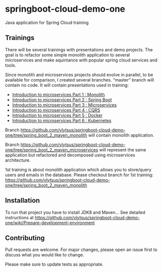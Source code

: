 # springboot-cloud-demo-one
Java application for Spring Cloud training

## Trainings
There will be several trainings with presentations and demo projects. The goal is to refactor some simple monolith application to several microservices and make aquintance with popular spring cloud services and tools.

Since monolith and microservices projects should evolve in parallel, to be available for comparison, I created several branches. “master” branch will contain no code. It will contain presentations used in training:
* [Introduction to microservices Part 1 : Monolith](../../raw/master/docs/Introduction_To_Microservices_Part_1_monolith.pptx)
* [Introduction to microservices Part 2 : Spring Boot](../../raw/master/docs/Introduction_To_Microservices_Part_2_boot.pptx)
* [Introduction to microservices Part 3 : Microservices](../../raw/master/docs/Introduction_To_Microservices_Part_3_microservice.pptx)
* [Introduction to microservices Part 4 : CQRS](../../raw/master/docs/Introduction_To_Microservices_Part_4_cqrs.pptx)
* [Introduction to microservices Part 5 : Docker](../../raw/master/docs/Introduction_To_Microservices_Part_5_docker.pptx)
* [Introduction to microservices Part 6 : Kubernetes](../../raw/master/docs/Introduction_To_Microservices_Part_6_kubernetes.pptx)

Branch https://github.com/vlytsus/springboot-cloud-demo-one/tree/spring_boot_2_maven_monolith will contain monolith application.

Branch https://github.com/vlytsus/springboot-cloud-demo-one/tree/spring_boot_2_maven_microservices will represent the same application but refactored and decomposed using microservices architecture.

1st training is about monolith application which allows you to store/query users and emails in the database. Please checkout branch for 1st training: https://github.com/vlytsus/springboot-cloud-demo-one/tree/spring_boot_2_maven_monolith



## Installation
To run that project you have to install JDK8 and Maven...
See detailed instructions at https://github.com/vlytsus/springboot-cloud-demo-one/wiki/Prepare-development-environment


## Contributing
Pull requests are welcome. For major changes, please open an issue first to discuss what you would like to change.

Please make sure to update tests as appropriate.


